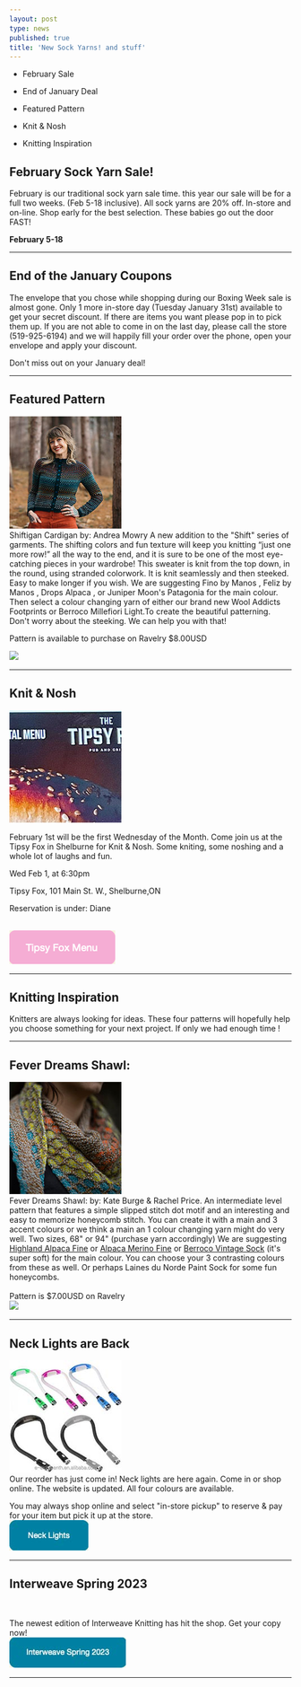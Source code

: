 ```yaml
---
layout: post
type: news
published: true
title: 'New Sock Yarns! and stuff'
---
```


- February Sale

- End of January Deal

- Featured Pattern

- Knit & Nosh

- Knitting Inspiration

<h2>February Sock Yarn Sale!</h2>
<p>February is our traditional sock yarn sale time. this year our sale will be for a full two weeks. (Feb 5-18 inclusive). All sock yarns are 20% off. In-store and on-line. Shop early for the best selection. These babies go out the door FAST!
</p>
<p><strong>February 5-18</strong></p>
<hr />
<h2>End of the January Coupons</h2>
<p>The envelope that you chose while shopping during our Boxing Week sale is almost gone. Only 1 more in-store day (Tuesday January 31st) available to get your secret discount. If there are items you want please pop in to pick them up. If you are not able to come in on the last day, please call the store (519-925-6194) and we will happily fill your order over the phone, open your envelope and apply your discount.

Don't miss out on your January deal!</p>
<hr />
<h2>Featured Pattern</h2>
<p><a href="https://www.woolandsilkcoshop.com/products/wool-addicts-footprints"><img src="/img/shiftigan.jpg"></a> <br /> Shiftigan Cardigan by: Andrea Mowry A new addition to the "Shift" series of garments. The shifting colors and fun texture will keep you knitting “just one more row!” all the way to the end, and it is sure to be one of the most eye-catching pieces in your wardrobe! This sweater is knit from the top down, in the round, using stranded colorwork. It is knit seamlessly and then steeked. Easy to make longer if you wish. We are suggesting Fino by Manos , Feliz by Manos , Drops Alpaca , or Juniper Moon's Patagonia for the main colour. Then select a colour changing yarn of either our brand new Wool Addicts Footprints or Berroco Millefiori Light.To create the beautiful patterning. Don't worry about the steeking. We can help you with that!

Pattern is available to purchase on Ravelry $8.00USD<br />

<a href="https://www.woolandsilkcoshop.com/products/wool-addicts-footprints"><img src="/img/btn_shiftigan.jpg"></a></p>

<hr />
<h2>Knit & Nosh</h2>
<p><a href="https://tipsyfoxpub.com/menuqr/"><img src="/img/tipsyfox.jpg"></a><br />

February 1st will be the first Wednesday of the Month. Come join us at the Tipsy Fox in Shelburne for Knit & Nosh. Some kniting, some noshing and a whole lot of laughs and fun.

Wed Feb 1, at 6:30pm

Tipsy Fox, 101 Main St. W., Shelburne,ON

Reservation is under: Diane

<br />
 <a href="https://tipsyfoxpub.com/menuqr/"><img src="/img/btn_tipsyfox.png"></a></p>

<hr />
<h2>Knitting Inspiration</h2>
<p>Knitters are always looking for ideas. These four patterns will hopefully help you choose something for your next project. If only we had enough time !</p>
<hr>
  <h2>Fever Dreams Shawl:</h2>
<p><a href="https://www.woolandsilkcoshop.com/products/vintage-sock"><img src="/img/fever.jpg"></a>
<br />
Fever Dreams Shawl: by: Kate Burge & Rachel Price. An intermediate level pattern that features a simple slipped stitch dot motif and an interesting and easy to memorize honeycomb stitch. You can create it with a main and 3 accent colours or we think a main an 1 colour changing yarn might do very well. Two sizes, 68" or 94" (purchase yarn accordingly) We are suggesting <a href="https://www.woolandsilkcoshop.com/products/highland-alpaca-fine">Highland Alpaca Fine</a> or <a href="https://www.woolandsilkcoshop.com/collections/estelle/products/alpaca-merino-fine">Alpaca Merino Fine</a> or <a href="https://www.woolandsilkcoshop.com/products/vintage-sock">Berroco Vintage Sock</a> (it's super soft) for the main colour. You can choose your 3 contrasting colours from these as well. Or perhaps Laines du Norde Paint Sock for some fun honeycombs. 
 <br /><br/>Pattern is $7.00USD on Ravelry<br />
  <a href="https://www.woolandsilkcoshop.com/products/vintage-sock"><img src="/img/btn_fever.jpg"></a></p>

<hr />
<h2>Neck Lights are Back</h2>
<p><a href="https://www.woolandsilkcoshop.com/products/etched-wood-stitch-markers"><img src="/img/neck_lights.jpg"></a><br />Our reorder has just come in! Neck lights are here again. Come in or shop online. The website is updated. All four colours are available.

You may always shop online and select "in-store pickup" to reserve & pay for your item but pick it up at the store.<br />
<a href="https://www.woolandsilkcoshop.com/products/etched-wood-stitch-markers"><img src="/img/btn_neck_lights.jpg"></a></p>

<hr />
<h2>Interweave Spring 2023</h2>
<p><a href="https://www.woolandsilkcoshop.com/products/interweave-knits><img src="/img/interweave_knits.jpg"></a>	<br />


The newest edition of Interweave Knitting has hit the shop. Get your copy now!<br />
<a href="https://www.woolandsilkcoshop.com/products/interweave-knits"><img src="/img/btn_interweave.jpg"></a></p>

<hr />

